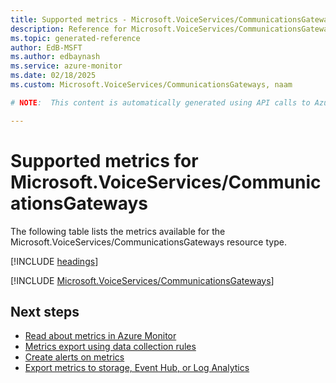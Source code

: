 ```yaml
---
title: Supported metrics - Microsoft.VoiceServices/CommunicationsGateways
description: Reference for Microsoft.VoiceServices/CommunicationsGateways metrics in Azure Monitor.
ms.topic: generated-reference
author: EdB-MSFT
ms.author: edbaynash
ms.service: azure-monitor
ms.date: 02/18/2025
ms.custom: Microsoft.VoiceServices/CommunicationsGateways, naam

# NOTE:  This content is automatically generated using API calls to Azure. Any edits made on these files will be overwritten in the next run of the script. 

---
```


  
# Supported metrics for Microsoft.VoiceServices/CommunicationsGateways
  
The following table lists the metrics available for the Microsoft.VoiceServices/CommunicationsGateways resource type.  
  
  
[!INCLUDE [headings](~/reusable-content/ce-skilling/azure/includes/azure-monitor/reference/metrics/metrics-headings.md)]  
  
 

[!INCLUDE [Microsoft.VoiceServices/CommunicationsGateways](~/reusable-content/ce-skilling/azure/includes/azure-monitor/reference/metrics/microsoft-voiceservices-communicationsgateways-metrics-include.md)]  



## Next steps

- [Read about metrics in Azure Monitor](/azure/azure-monitor/data-platform)
- [Metrics export using data collection rules](/azure/azure-monitor/essentials/data-collection-metrics)
- [Create alerts on metrics](/azure/azure-monitor/alerts/alerts-overview)
- [Export metrics to storage, Event Hub, or Log Analytics](/azure/azure-monitor/essentials/platform-logs-overview)
